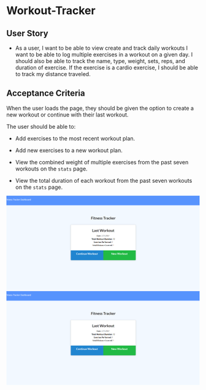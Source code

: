 # Workout-Tracker


## User Story

* As a user, I want to be able to view create and track daily workouts
I want to be able to log multiple exercises in a workout on a given day. I    should also be able to track the name, type, weight, sets, reps, and duration of exercise. If the exercise is a cardio exercise, I should be able to track my distance traveled. 

## Acceptance Criteria

When the user loads the page, they should be given the option to create a new workout or continue with their last workout.

The user should be able to:

  * Add exercises to the most recent workout plan.

  * Add new exercises to a new workout plan.

  * View the combined weight of multiple exercises from the past seven workouts on the `stats` page.
   * View the total duration of each workout from the past seven workouts on the `stats` page.

   ![HOME PAGE](workoutscreen.png)
   ![HOME PAGE](workoutscreen.png)

